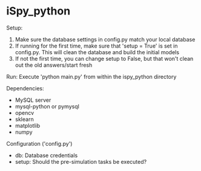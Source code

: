 # iSpy_python

Setup:
1. Make sure the database settings in config.py match your local database
2. If running for the first time, make sure that 'setup = True' is set in config.py. This will clean the database and build the initial models
3. If not the first time, you can change setup to False, but that won't clean out the old answers/start fresh

Run: Execute 'python main.py' from within the ispy_python directory

Dependencies:
- MySQL server
- mysql-python or pymysql
- opencv
- sklearn
- matplotlib
- numpy

Configuration ('config.py')
- db: Database credentials
- setup: Should the pre-simulation tasks be executed?
